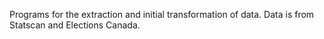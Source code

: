Programs for the extraction and initial transformation of data.
Data is from Statscan and Elections Canada.
